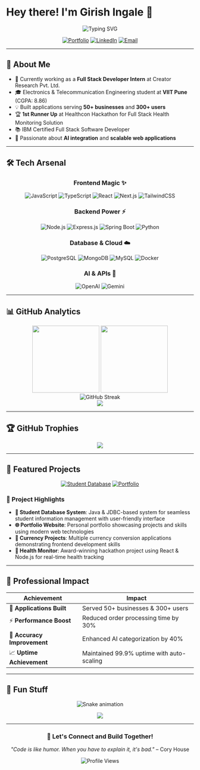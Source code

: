 # Hey there! I'm Girish Ingale 👋

<div align="center">
  <img src="https://readme-typing-svg.herokuapp.com?font=Fira+Code&size=30&duration=3000&pause=1000&color=2196F3&center=true&vCenter=true&width=600&lines=Full+Stack+Developer;AI+Enthusiast;Problem+Solver;Always+Learning!" alt="Typing SVG" />
</div>

<div align="center">
  
[![Portfolio](https://img.shields.io/badge/Portfolio-FF7139?style=for-the-badge&logo=Firefox-Browser&logoColor=white)](https://github.com/girish-inc/portfolia)
[![LinkedIn](https://img.shields.io/badge/LinkedIn-0077B5?style=for-the-badge&logo=linkedin&logoColor=white)](https://linkedin.com/in/girish-ingale)
[![Email](https://img.shields.io/badge/Gmail-D14836?style=for-the-badge&logo=gmail&logoColor=white)](mailto:girishingale9764@gmail.com)

</div>

---

## 🚀 About Me

- 🔭 Currently working as a **Full Stack Developer Intern** at Creator Research Pvt. Ltd.
- 🎓 Electronics & Telecommunication Engineering student at **VIIT Pune** (CGPA: 8.86)
- 💡 Built applications serving **50+ businesses** and **300+ users**
- 🏆 **1st Runner Up** at Healthcon Hackathon for Full Stack Health Monitoring Solution
- 📚 IBM Certified Full Stack Software Developer
- 🌱 Passionate about **AI integration** and **scalable web applications**

---

## 🛠️ Tech Arsenal

<div align="center">

### Frontend Magic ✨
![JavaScript](https://img.shields.io/badge/JavaScript-F7DF1E?style=for-the-badge&logo=javascript&logoColor=black)
![TypeScript](https://img.shields.io/badge/TypeScript-007ACC?style=for-the-badge&logo=typescript&logoColor=white)
![React](https://img.shields.io/badge/React-20232A?style=for-the-badge&logo=react&logoColor=61DAFB)
![Next.js](https://img.shields.io/badge/Next.js-000000?style=for-the-badge&logo=next.js&logoColor=white)
![TailwindCSS](https://img.shields.io/badge/Tailwind_CSS-38B2AC?style=for-the-badge&logo=tailwind-css&logoColor=white)

### Backend Power ⚡
![Node.js](https://img.shields.io/badge/Node.js-43853D?style=for-the-badge&logo=node.js&logoColor=white)
![Express.js](https://img.shields.io/badge/Express.js-404D59?style=for-the-badge)
![Spring Boot](https://img.shields.io/badge/Spring_Boot-6DB33F?style=for-the-badge&logo=spring-boot&logoColor=white)
![Python](https://img.shields.io/badge/Python-3776AB?style=for-the-badge&logo=python&logoColor=white)

### Database & Cloud ☁️
![PostgreSQL](https://img.shields.io/badge/PostgreSQL-316192?style=for-the-badge&logo=postgresql&logoColor=white)
![MongoDB](https://img.shields.io/badge/MongoDB-4EA94B?style=for-the-badge&logo=mongodb&logoColor=white)
![MySQL](https://img.shields.io/badge/MySQL-00000F?style=for-the-badge&logo=mysql&logoColor=white)
![Docker](https://img.shields.io/badge/Docker-2496ED?style=for-the-badge&logo=docker&logoColor=white)

### AI & APIs 🤖
![OpenAI](https://img.shields.io/badge/OpenAI-412991?style=for-the-badge&logo=openai&logoColor=white)
![Gemini](https://img.shields.io/badge/Google_Gemini-8E75B2?style=for-the-badge&logo=google&logoColor=white)

</div>

---

## 📊 GitHub Analytics

<div align="center">
  <img height="180em" src="https://github-readme-stats.vercel.app/api?username=girish-inc&show_icons=true&theme=tokyonight&include_all_commits=true&count_private=true"/>
  <img height="180em" src="https://github-readme-stats.vercel.app/api/top-langs/?username=girish-inc&layout=compact&theme=tokyonight"/>
</div>

<div align="center">
  <img src="https://github-readme-streak-stats.herokuapp.com/?user=girish-inc&theme=tokyonight" alt="GitHub Streak" />
</div>

<div align="center">
  <img src="https://github-readme-activity-graph.vercel.app/graph?username=girish-inc&theme=tokyo-night" />
</div>

---

## 🏆 GitHub Trophies

<div align="center">
  <img src="https://github-profile-trophy.vercel.app/?username=girish-inc&theme=tokyonight&no-frame=true&no-bg=false&margin-w=4&row=1" />
</div>

---

## 🎯 Featured Projects

<div align="center">

[![Student Database](https://github-readme-stats.vercel.app/api/pin/?username=girish-inc&repo=Student-database-project&theme=tokyonight)](https://github.com/girish-inc/Student-database-project)
[![Portfolio](https://github-readme-stats.vercel.app/api/pin/?username=girish-inc&repo=portfolia&theme=tokyonight)](https://github.com/girish-inc/portfolia)

</div>

### 🌟 Project Highlights

- **💾 Student Database System**: Java & JDBC-based system for seamless student information management with user-friendly interface
- **🌐 Portfolio Website**: Personal portfolio showcasing projects and skills using modern web technologies
- **💱 Currency Projects**: Multiple currency conversion applications demonstrating frontend development skills
- **🏥 Health Monitor**: Award-winning hackathon project using React & Node.js for real-time health tracking

---

## 💼 Professional Impact

<div align="center">

| Achievement | Impact |
|-------------|---------|
| 🚀 **Applications Built** | Served 50+ businesses & 300+ users |
| ⚡ **Performance Boost** | Reduced order processing time by 30% |
| 🎯 **Accuracy Improvement** | Enhanced AI categorization by 40% |
| 📈 **Uptime Achievement** | Maintained 99.9% uptime with auto-scaling |

</div>

---

## 🎨 Fun Stuff

<div align="center">
  
![Snake animation](https://raw.githubusercontent.com/girish-inc/girish-inc/output/snake.svg)

<img src="https://capsule-render.vercel.app/api?type=waving&color=gradient&customColorList=6,11,20&height=180&section=footer&text=Let's%20Build%20Something%20Amazing!&fontSize=42&fontColor=fff&animation=twinkling&fontAlignY=65" />

</div>

---

<div align="center">
  
### 💬 Let's Connect and Build Together!

*"Code is like humor. When you have to explain it, it's bad."* – Cory House

![Profile Views](https://komarev.com/ghpvc/?username=girish-inc&color=blueviolet&style=for-the-badge)

</div>
